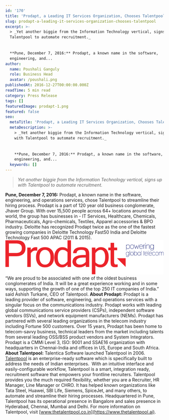 ```yaml
---
id: '170'
title: 'Prodapt, a Leading IT Services Organization, Chooses Talentpool'
slug: prodapt-a-leading-it-services-organization-chooses-talentpool
excerpt: >-
  > _Yet another biggie from the Information Technology vertical, signs up with
  Talentpool to automate recruitment._


  **Pune, December 7, 2016:** Prodapt, a known name in the software,
  engineering, and...
author:
  name: Poushali Ganguly
  role: Business Head
  avatar: /poushali.png
publishedAt: 2016-12-27T00:00:00.000Z
readTime: 5 min read
category: Press Release
tags: []
featuredImage: prodapt-1.png
featured: false
seo:
  metaTitle: 'Prodapt, a Leading IT Services Organization, Chooses Talentpool'
  metaDescription: >-
    > _Yet another biggie from the Information Technology vertical, signs up
    with Talentpool to automate recruitment._


    **Pune, December 7, 2016:** Prodapt, a known name in the software,
    engineering, and...
  keywords: []
---
```


> _Yet another biggie from the Information Technology vertical, signs up with Talentpool to automate recruitment._

**Pune, December 7, 2016:** Prodapt, a known name in the software, engineering, and operations services, chose Talentpool to streamline their hiring process. Prodapt is a part of 120 year old business conglomerate, Jhaver Group. With over 15,500 people across 64+ locations around the world, the group has businesses in - IT Services, Healthcare, Chemicals, Pharmaceuticals, Agro-chemicals, Textiles, Apparel accessories & BPO industry. Deloitte has recognized Prodapt twice as the one of the fastest growing companies in Deloitte Technology Fast50 India and Deloitte Technology Fast 500 APAC (2011 & 2015). ![prodapt](images/prodapt-1.png)<!--more--> “We are proud to be associated with one of the oldest business conglomerates of India. It will be a great experience working and in some ways, supporting the growth of one of the top 250 IT companies of India.” said Ashish Turkane, CEO of Talentpool. **About Prodapt:** Prodapt is a leading provider of software, engineering, and operations services with a singular focus on the communications industry. Prodapt works with leading global communications service providers (CSPs), independent software vendors (ISVs), and network equipment manufacturers (NEMs). Prodapt has partnered with several leading organizations in the telecom industry including Fortune 500 customers. Over 15 years, Prodapt has been home to telecom-savvy business, technical leaders from the market including talents from several leading OSS/BSS product vendors and System Integrators. Prodapt is a CMMi Level 3, ISO: 9001 and SSAE16 organization with headquarters in Chennai-India and offices in US, Europe and South Africa. **About Talentpool:** Talentica Software launched Talentpool in 2006. [Talentpool](https://www.thetalentpool.ai/) is an enterprise-ready software which is specifically built to address the needs of Indian enterprises.  With an intuitive interface and easily-configurable workflow, Talentpool is a smart, integration ready, recruitment software that empowers your frontline recruiters. Talentpool provides you the much required flexibility, whether you are a Recruiter, HR Manager, Line Manager or CHRO. It has helped known organizations like Tata Steel, Huawei, SBI Life, Siemens, SpiceJet, and many others, to automate and streamline their hiring processes. Headquartered in Pune, Talentpool has its operational presence in Bangalore and sales presence in Hyderabad, Chennai, Mumbai and Delhi. For more information on Talentpool, visit [www.thetalentpool.co.in](https://www.thetalentpool.ai). 

<script type="application/ld+json"><br /> { "@context": "http://schema.org",<br /> "@type": "BlogPosting",<br /> "mainEntityOfPage": {<br /> "@type": "WebPage",<br /> "@id": "https://www.thetalentpool.ai/"<br /> },<br /> "headline": "Prodapt, a Leading IT Services Organization, Chooses Talentpool",<br /> "alternativeHeadline": "Prodapt, a known name in the software, engineering, and operations services, chose Talentpool to streamline their hiring process.",<br /> "award": "",<br /> "image": {<br /> "@type": "ImageObject",<br /> "url":"https://www.thetalentpool.ai/images/logo.png",<br /> "height": 800,<br /> "width": 800},<br /> "editor": "Talent Pool",<br /> "genre": "Press Release",<br /> "keywords": "Recruiting Software, Employment,Prodapt",<br /> "wordcount": "471",<br /> "publisher": {<br /> "@type": "Organization",<br /> "name": "Talent Pool",<br /> "logo": {<br /> "@type": "ImageObject",<br /> "url": "https://www.thetalentpool.ai/images/logo.png",<br /> "width": 600,<br /> "height": 60<br /> }<br /> },<br /> "url": "https://www.thetalentpool.ai/prodapt-a-leading-it-services-organization-chooses-talentpool/",<br /> "datePublished": "2016-12-27",<br /> "dateCreated": "2016-12-27",<br /> "dateModified": "2016-12-27",<br /> "description": "Pune, December 7, 2016: Prodapt, a known name in the software, engineering, and operations services, chose Talentpool to streamline their hiring process. Prodapt is a part of 120 year old business conglomerate, Jhaver Group. With over 15,500 people across 64+ locations around the world, the group has businesses in – IT Services, Healthcare, Chemicals, Pharmaceuticals, Agro-chemicals, Textiles, Apparel accessories & BPO industry. Deloitte has recognized Prodapt twice as the one of the fastest growing companies in Deloitte Technology Fast50 India and Deloitte Technology Fast 500 APAC (2011 & 2015).<br /> “We are proud to be associated with one of the oldest business conglomerates of India. It will be a great experience working and in some ways, supporting the growth of one of the top 250 IT companies of India.” said Ashish Turkane, CEO of Talentpool.<br /> About Prodapt:<br /> Prodapt is a leading provider of software, engineering, and operations services with a singular focus on the communications industry. Prodapt works with leading global communications service providers (CSPs), independent software vendors (ISVs), and network equipment manufacturers (NEMs). Prodapt has partnered with several leading organizations in the telecom industry including Fortune 500 customers. Over 15 years, Prodapt has been home to telecom-savvy business, technical leaders from the market including talents from several leading OSS/BSS product vendors and System Integrators.<br /> Prodapt is a CMMi Level 3, ISO: 9001 and SSAE16 organization with headquarters in Chennai-India and offices in US, Europe and South Africa.<br /> About Talentpool:<br /> Talentica Software launched Talentpool in 2006. Talentpool is an enterprise-ready software which is specifically built to address the needs of Indian enterprises. With an intuitive interface and easily-configurable workflow, Talentpool is a smart, integration ready, recruitment software that empowers your frontline recruiters. Talentpool provides you the much required flexibility, whether you are a Recruiter, HR Manager, Line Manager or CHRO.<br /> It has helped known organizations like Tata Steel, Huawei, SBI Life, Siemens, SpiceJet, and many others, to automate and streamline their hiring processes. Headquartered in Pune, Talentpool has its operational presence in Bangalore and sales presence in Hyderabad, Chennai, Mumbai and Delhi.<br /> For more information on Talentpool, visit www.thetalentpool.co.in.",<br /> "author": {<br /> "@type": "Organization",<br /> "name": "Admin"<br /> }<br /> }<br /></script>
